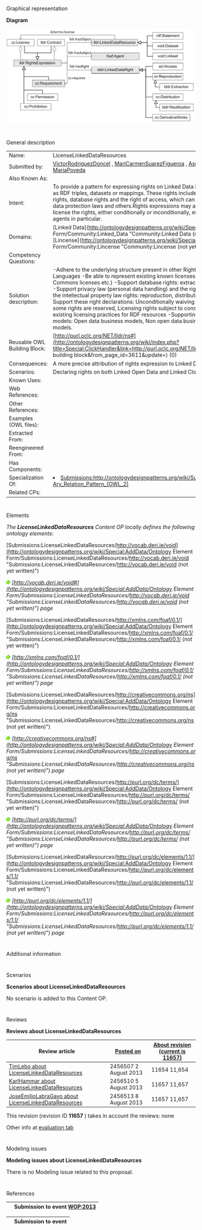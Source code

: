 # 

 Graphical representation



__Diagram__ 





[![Image:licenselinkeddataresources.png](public/images/0/08/Licenselinkeddataresources.png)](../Image/Licenselinkeddataresources.png "Image:licenselinkeddataresources.png")





# 

 General description




|  |  |
| --- | --- |
|  Name:  |  LicenseLinkedDataResources  |
|  Submitted by:  | [VictorRodriguezDoncel](../User/VictorRodriguezDoncel "User:VictorRodriguezDoncel")  , [MariCarmenSuarezFigueroa](../User/MariCarmenSuarezFigueroa "User:MariCarmenSuarezFigueroa")  , [AsuncionGomezPerez](../User/AsuncionGomezPerez "User:AsuncionGomezPerez")  , [MariaPoveda](../User/MariaPoveda "User:MariaPoveda")  |
|  Also Known As:  |  |
|  Intent:  |  To provide a pattern for expressing rights on Linked Data Resources, understood as RDF triples, datasets or mappings.  These rights include intellectual property rights, database rights and the right of access, which can be limited by personal data protection laws and others.Rights expressions may assert, waive and license the rights, either conditionally or inconditionally, either to the public or to agents in particular.  |
|  Domains:  | [Linked Data](http://ontologydesignpatterns.org/wiki/Special:AddData/Domain Form/Community:Linked_Data "Community:Linked Data (not yet written)")  , [Lincense](http://ontologydesignpatterns.org/wiki/Special:AddData/Domain Form/Community:Lincense "Community:Lincense (not yet written)")  |
|  Competency Questions:  |  |
|  Solution description:  |  -Adhere to the underlying structure present in other Rights Expression Languages  -Be able to represent existing known licenses (i.e. Creative Commons licenses etc.)  -Support database rights: extraction and re-utilization  -Support privacy law (personal data handling) and the right to access  -Support the intellectual property law rights: reproduction, distribution, transformation  -Support these right declarations: Unconditionally waiving rights, Restating that some rights are reserved, Licensing rights subject to conditions  -Supporting existing licensing practices for RDF resources  -Supporting these business models: Open data business models, Non open data business models, Hybrid models.  |
|  Reusable OWL Building Block:  | [http://purl.oclc.org/NET/lldr/ns#](http://ontologydesignpatterns.org/wiki/index.php?title=Special:ClickHandler&link=http://purl.oclc.org/NET/lldr/ns#&message=OWL building block&from_page_id=3611&update=)  (0)  |
|  Consequences:  |  A more precise attribution of rights expression to Linked Data  |
|  Scenarios:  |  Declaring rights on both Linked Open Data and Linked Closed Data  |
|  Known Uses:  |  |
|  Web References:  |  |
|  Other References:  |  |
|  Examples (OWL files):  |  |
|  Extracted From:  |  |
|  Reengineered From:  |  |
|  Has Components:  |  |
|  Specialization Of:  | <li><a class="new" href="http://ontologydesignpatterns.org/wiki/Special:AddData/Content OP Proposal Form/Submissions:Http://ontologydesignpatterns.org/wiki/Submissions:N-Ary_Relation_Pattern_%28OWL_2%29?alt_form[0]=Content OP Form" title="Submissions:Http://ontologydesignpatterns.org/wiki/Submissions:N-Ary Relation Pattern (OWL 2) (not yet written)">        Submissions:http://ontologydesignpatterns.org/wiki/Submissions:N-Ary_Relation_Pattern_(OWL_2)       </a></li> |
|  Related CPs:  |  |



  





# 

 Elements



_The
 __LicenseLinkedDataResources__ 
 Content OP locally defines the following ontology elements:_ 





[Submissions:LicenseLinkedDataResources/http://vocab.deri.ie/void](http://ontologydesignpatterns.org/wiki/Special:AddData/Ontology Element Form/Submissions:LicenseLinkedDataResources/http://vocab.deri.ie/void "Submissions:LicenseLinkedDataResources/http://vocab.deri.ie/void (not yet written)") 

[![](public/images/thumb/8/87/ArrowRight.gif/11px-ArrowRight.gif)](../Image/ArrowRight.gif "ArrowRight.gif")
_[http://vocab.deri.ie/void#](http://ontologydesignpatterns.org/wiki/Special:AddData/Ontology Element Form/Submissions:LicenseLinkedDataResources/http://vocab.deri.ie/void "Submissions:LicenseLinkedDataResources/http://vocab.deri.ie/void (not yet written)") 
 page_ 



[Submissions:LicenseLinkedDataResources/http://xmlns.com/foaf/0.1/](http://ontologydesignpatterns.org/wiki/Special:AddData/Ontology Element Form/Submissions:LicenseLinkedDataResources/http://xmlns.com/foaf/0.1/ "Submissions:LicenseLinkedDataResources/http://xmlns.com/foaf/0.1/ (not yet written)") 

[![](public/images/thumb/8/87/ArrowRight.gif/11px-ArrowRight.gif)](../Image/ArrowRight.gif "ArrowRight.gif")
_[http://xmlns.com/foaf/0.1/](http://ontologydesignpatterns.org/wiki/Special:AddData/Ontology Element Form/Submissions:LicenseLinkedDataResources/http://xmlns.com/foaf/0.1/ "Submissions:LicenseLinkedDataResources/http://xmlns.com/foaf/0.1/ (not yet written)") 
 page_ 



[Submissions:LicenseLinkedDataResources/http://creativecommons.org/ns](http://ontologydesignpatterns.org/wiki/Special:AddData/Ontology Element Form/Submissions:LicenseLinkedDataResources/http://creativecommons.org/ns "Submissions:LicenseLinkedDataResources/http://creativecommons.org/ns (not yet written)") 

[![](public/images/thumb/8/87/ArrowRight.gif/11px-ArrowRight.gif)](../Image/ArrowRight.gif "ArrowRight.gif")
_[http://creativecommons.org/ns#](http://ontologydesignpatterns.org/wiki/Special:AddData/Ontology Element Form/Submissions:LicenseLinkedDataResources/http://creativecommons.org/ns "Submissions:LicenseLinkedDataResources/http://creativecommons.org/ns (not yet written)") 
 page_ 



[Submissions:LicenseLinkedDataResources/http://purl.org/dc/terms/](http://ontologydesignpatterns.org/wiki/Special:AddData/Ontology Element Form/Submissions:LicenseLinkedDataResources/http://purl.org/dc/terms/ "Submissions:LicenseLinkedDataResources/http://purl.org/dc/terms/ (not yet written)") 

[![](public/images/thumb/8/87/ArrowRight.gif/11px-ArrowRight.gif)](../Image/ArrowRight.gif "ArrowRight.gif")
_[http://purl.org/dc/terms/](http://ontologydesignpatterns.org/wiki/Special:AddData/Ontology Element Form/Submissions:LicenseLinkedDataResources/http://purl.org/dc/terms/ "Submissions:LicenseLinkedDataResources/http://purl.org/dc/terms/ (not yet written)") 
 page_ 



[Submissions:LicenseLinkedDataResources/http://purl.org/dc/elements/1.1/](http://ontologydesignpatterns.org/wiki/Special:AddData/Ontology Element Form/Submissions:LicenseLinkedDataResources/http://purl.org/dc/elements/1.1/ "Submissions:LicenseLinkedDataResources/http://purl.org/dc/elements/1.1/ (not yet written)") 

[![](public/images/thumb/8/87/ArrowRight.gif/11px-ArrowRight.gif)](../Image/ArrowRight.gif "ArrowRight.gif")
_[http://purl.org/dc/elements/1.1/](http://ontologydesignpatterns.org/wiki/Special:AddData/Ontology Element Form/Submissions:LicenseLinkedDataResources/http://purl.org/dc/elements/1.1/ "Submissions:LicenseLinkedDataResources/http://purl.org/dc/elements/1.1/ (not yet written)") 
 page_ 


# 

 Additional information



# 

 Scenarios




__Scenarios about LicenseLinkedDataResources__ 


 No scenario is added to this Content OP.
 




# 

 Reviews




__Reviews about LicenseLinkedDataResources__ 



|  Review article  | [Posted on](../Property/CreationDate "Property:CreationDate")  | [About revision (current is 11657)](../Property/ReviewAboutVersion "Property:ReviewAboutVersion")  |
| --- | --- | --- |
| [TimLebo about LicenseLinkedDataResources](../Reviews/TimLebo_about_LicenseLinkedDataResources "Reviews:TimLebo about LicenseLinkedDataResources")  |  2456507  2 August 2013  |  11654  11,654  |
| [KarlHammar about LicenseLinkedDataResources](../Reviews/KarlHammar_about_LicenseLinkedDataResources "Reviews:KarlHammar about LicenseLinkedDataResources")  |  2456510  5 August 2013  |  11657  11,657  |
| [JoseEmilioLabraGayo about LicenseLinkedDataResources](../Reviews/JoseEmilioLabraGayo_about_LicenseLinkedDataResources "Reviews:JoseEmilioLabraGayo about LicenseLinkedDataResources")  |  2456513  8 August 2013  |  11657  11,657  |



 This revision (revision ID
 __11657__ 
 ) takes in account the reviews: none
 



 Other info at
 [evaluation tab](http://ontologydesignpatterns.org/wiki/index.php?title=Submissions:LicenseLinkedDataResources&action=evaluation "http://ontologydesignpatterns.org/wiki/index.php?title=Submissions:LicenseLinkedDataResources&action=evaluation") 





  





# 

 Modeling issues




__Modeling issues about LicenseLinkedDataResources__ 


 There is no Modeling issue related to this proposal.
 




  





# 

 References



  






|  |  Submission to event [WOP:2013](../WOP/2013 "WOP:2013")  |
| --- | --- |



  






|  |  Submission to event  |
| --- | --- |